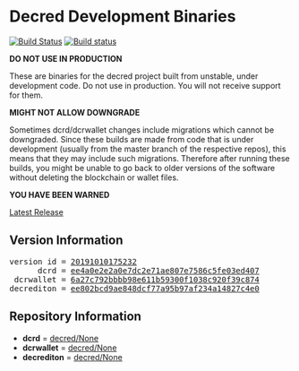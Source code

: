 
# Decred Development Binaries

[![Build Status](https://travis-ci.org/matheusd/decred-weekly-builds.svg?branch=v20191010175232)](https://travis-ci.org/matheusd/decred-weekly-builds) [![Build status](https://ci.appveyor.com/api/projects/status/hncgrnv0xuqb6s3c/branch/master?svg=true)](https://ci.appveyor.com/project/matheusd/decred-weekly-builds/branch/master)


**DO NOT USE IN PRODUCTION**

These are binaries for the decred project built from unstable, under development
code. Do not use in production. You will not receive support for them.

**MIGHT NOT ALLOW DOWNGRADE**

Sometimes dcrd/dcrwallet changes include migrations which cannot be downgraded.
Since these builds are made from code that is under development (usually from
the master branch of the respective repos), this means that they may include such
migrations. Therefore after running these builds, you might be unable to go back
to older versions of the software without deleting the blockchain or wallet
files.

**YOU HAVE BEEN WARNED**

[Latest Release](https://github.com/matheusd/decred-weekly-builds/releases/latest)

## Version Information

<pre>
version id = <a href="https://github.com/matheusd/decred-weekly-builds/releases/tag/v20191010175232">20191010175232</a>
      dcrd = <a href="https://github.com/decred/dcrd/commits/ee4a0e2e2a0e7dc2e71ae807e7586c5fe03ed407">ee4a0e2e2a0e7dc2e71ae807e7586c5fe03ed407</a>
 dcrwallet = <a href="https://github.com/decred/dcrwallet/commits/6a27c792bbbb98e611b59300f1038c920f39c874">6a27c792bbbb98e611b59300f1038c920f39c874</a>
decrediton = <a href="https://github.com/decred/decrediton/commits/ee802bcd9ae848dcf77a95b97af234a14827c4e0">ee802bcd9ae848dcf77a95b97af234a14827c4e0</a>
</pre>

## Repository Information

- **dcrd** = [decred/None](https://github.com/decred/dcrd)
- **dcrwallet** = [decred/None](https://github.com/decred/dcrwallet)
- **decrediton** = [decred/None](https://github.com/decred/decrediton)


